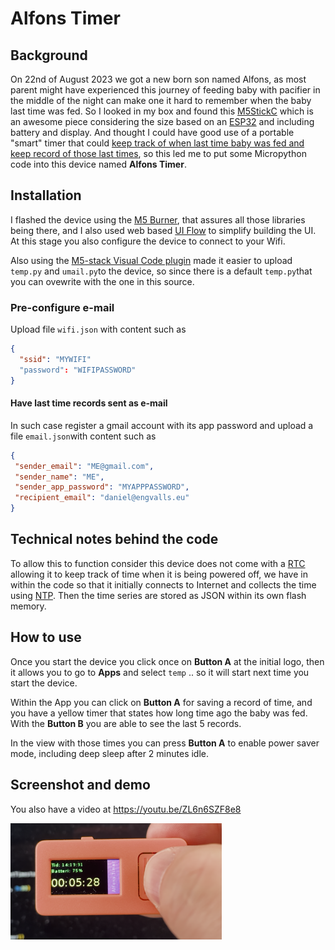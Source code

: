 # Alfons Timer

## Background

On 22nd of August 2023 we got a new born son named Alfons, as most parent might have experienced this journey of feeding baby with pacifier in the middle of the night can make one it hard to remember when the baby last time was fed. So I looked in my box and found this [M5StickC](https://shop.m5stack.com/products/stick-c) which is an awesome piece considering the size based on an [ESP32](https://en.wikipedia.org/wiki/ESP32) and including battery and display. And thought I could have good use of a portable "smart" timer that could <u>keep track of when last time baby was fed and keep record of those last times</u>, so this led me to put some Micropython code into this device named **Alfons Timer**.

## Installation

I flashed the device using the [M5 Burner](https://docs.m5stack.com/en/download), that assures all those libraries being there, and I also used web based [UI Flow](https://flow.m5stack.com/) to simplify building the UI. At this stage you also configure the device to connect to your Wifi.

Also using the [M5-stack Visual Code plugin](https://marketplace.visualstudio.com/items?itemName=curdeveryday.vscode-m5stack-mpy) made it easier to upload `temp.py` and `umail.py`to the device, so since there is a default `temp.py`that you can ovewrite with the one in this source.

### Pre-configure e-mail

Upload file `wifi.json` with content such as

```json
{
  "ssid": "MYWIFI"
  "password": "WIFIPASSWORD"
}
```



#### Have last time records sent as e-mail

In such case register a gmail account with its app password and upload a file `email.json`with content such as

```json
{
 "sender_email": "ME@gmail.com", 
 "sender_name": "ME", 
 "sender_app_password": "MYAPPPASSWORD", 
 "recipient_email": "daniel@engvalls.eu"
}
```



## Technical notes behind the code

To allow this to function consider this device does not come with a [RTC](https://en.wikipedia.org/wiki/Real-time_clock) allowing it to keep track of time when it is being powered off, we have in within the code so that it initially connects to Internet and collects the time using [NTP](https://sv.wikipedia.org/wiki/Network_Time_Protocol). Then the time series are stored as JSON within its own flash memory.

## How to use

Once you start the device you click once on **Button A** at the initial logo, then it allows you to go to **Apps** and select `temp` .. so it will start next time you start the device.

Within the App you can click on **Button A** for saving a record of time, and you have a yellow timer that states how long time ago the baby was fed. With the **Button B** you are able to see the last 5 records.

In the view with those times you can press **Button A** to enable power saver mode, including deep sleep after 2 minutes idle.



## Screenshot and demo

You also have a video at https://youtu.be/ZL6n6SZF8e8

<img src="https://raw.githubusercontent.com/engdan77/project_images/master/pics/image-20230904150626358.png" alt="image-20230904150626358" style="zoom: 33%;" />

